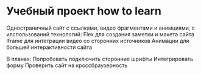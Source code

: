 # Учебный проект how to learn

Одностраничный сайт с ссылками, видео фрагментами и анимциями, с илспользований технологий:
Flex для создания заметки и макета сайта
Iframe для интеграции видео со сторонних источников
Анимации для большей интерактивности сайта

В планах:
Попробовать подключить сторонние шрифты
Интегрировать форму
Проверить сайт на кроссбраузерность
